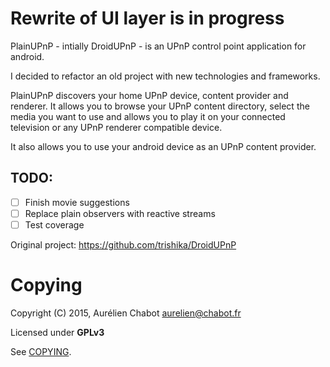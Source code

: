 # Rewrite of UI layer is in progress

PlainUPnP - intially DroidUPnP - is an UPnP control point application for android.

I decided to refactor an old project with new technologies and frameworks.

PlainUPnP discovers your home UPnP device, content provider and renderer.
It allows you to browse your UPnP content directory, select the media you want
to use and allows you to play it on your connected television or any UPnP renderer
compatible device.

It also allows you to use your android device as an UPnP content provider.

## TODO:
- [ ] Finish movie suggestions
- [ ] Replace plain observers with reactive streams
- [ ] Test coverage

Original project: https://github.com/trishika/DroidUPnP


Copying
=======

Copyright (C) 2015, Aurélien Chabot <aurelien@chabot.fr>

Licensed under **GPLv3**

See [COPYING](https://github.com/m3sv/PlainUPnP/blob/master/COPYING).
